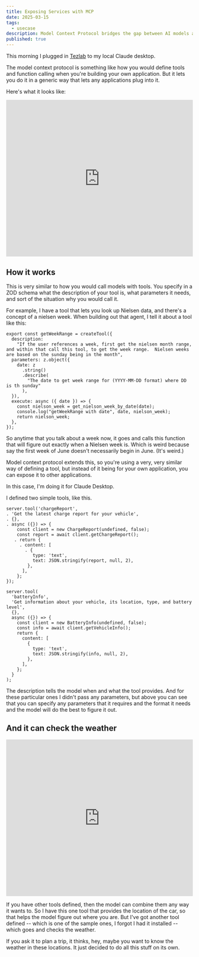 ```yaml
---
title: Exposing Services with MCP
date: 2025-03-15
tags:
  - usecase
description: Model Context Protocol bridges the gap between AI models and your applications, as demonstrated in this hands-on walkthrough with Tezlab's Tesla monitoring service. Learn how defining simple tools with descriptions and parameters lets Claude intelligently combine services like vehicle data and weather information without explicit instructions.
published: true
---
```

This morning I plugged in [Tezlab](https://tezlabapp.com) to my local Claude desktop.

The model context protocol is something like how you would define tools and function calling when you're building your own application. But it lets you do it in a generic way that lets any applications plug into it.

Here's what it looks like:

<div style="position: relative; width: 100%; aspect-ratio: 867/728;">
  <iframe
    src="https://player.mux.com/bU01hI89Fr8gujTDzaCeNPLYzEH8Xv01lp0018g019u6BVs?primary-color=%23ffffff&secondary-color=%23000000&accent-color=%23fa50b5"
    style="position: absolute; top: 0; left: 0; height: 100%; width: 100%; border: none;"
    allow="accelerometer; gyroscope; autoplay; encrypted-media; picture-in-picture;"
    allowfullscreen="true"
  ></iframe>
</div>

## How it works

This is very similar to how you would call models with tools. You specify in a ZOD schema what the description of your tool is, what parameters it needs, and sort of the situation why you would call it.

For example, I have a tool that lets you look up Nielsen data, and there's a concept of a nielsen week.  When building out that agent, I tell it about a tool like this:

```
export const getWeekRange = createTool({
  description:
    "If the user references a week, first get the nielsen month range, and within that call this tool, to get the week range.  Nielsen weeks are based on the sunday being in the month",
  parameters: z.object({
    date: z
      .string()
      .describe(
        "The date to get week range for (YYYY-MM-DD format) where DD is th sunday"
      ),
  }),
  execute: async ({ date }) => {
    const nielson_week = get_nielson_week_by_date(date);
    console.log("getWeekRange with date", date, nielson_week);
    return nielson_week;
  },
});
```

So anytime that you talk about a week now, it goes and calls this function that will figure out exactly when a Nielsen week is. Which is weird because say the first week of June doesn't necessarily begin in June. (It's weird.)

Model context protocol extends this, so you're using a very, very similar way of defining a tool, but instead of it being for your own application, you can expose it to other applications.

In this case, I'm doing it for Claude Desktop.

I defined two simple tools, like this.

```
server.tool('chargeReport', 
. 'Get the latest charge report for your vehicle', 
. {}, 
. async ({}) => {
    const client = new ChargeReport(undefined, false);
    const report = await client.getChargeReport();
   . return {
     . content: [
       . {
          type: 'text',
          text: JSON.stringify(report, null, 2),
        },
      ],
    };
});

server.tool(
  'batteryInfo',
  'Get information about your vehicle, its location, type, and battery level',
  {},
  async ({}) => {
    const client = new BatteryInfo(undefined, false);
    const info = await client.getVehicleInfo();
    return {
      content: [
        {
          type: 'text',
          text: JSON.stringify(info, null, 2),
        },
      ],
    };
  }
);
```

The description tells the model when and what the tool provides. And for these particular ones I didn't pass any parameters, but above you can see that you can specify any parameters that it requires and the format it needs and the model will do the best to figure it out.

## And it can check the weather

<div style="position: relative; width: 100%; aspect-ratio: 867/728;">
  <iframe
    src="https://player.mux.com/1hTUhfy5l1cEbFtgtmaIKPsKKc5PMeA3kbiwneib92M?primary-color=%23ffffff&secondary-color=%23000000&accent-color=%23fa50b5"
    style="position: absolute; top: 0; left: 0; height: 100%; width: 100%; border: none;"
    allow="accelerometer; gyroscope; autoplay; encrypted-media; picture-in-picture;"
    allowfullscreen="true"
  ></iframe>
</div>

If you have other tools defined, then the model can combine them any way it wants to. So I have this one tool that provides the location of the car, so that helps the model figure out where you are. But I've got another tool defined -- which is one of the sample ones, I forgot I had it installed -- which goes and checks the weather. 

If you ask it to plan a trip, it thinks, hey, maybe you want to know the weather in these locations. It just decided to do all this stuff on its own.

